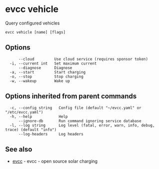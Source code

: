 # evcc vehicle

Query configured vehicles

```
evcc vehicle [name] [flags]
```

## Options

```
      --cloud         Use cloud service (requires sponsor token)
  -i, --current int   Set maximum current
      --diagnose      Diagnose
  -a, --start         Start charging
  -o, --stop          Stop charging
  -w, --wakeup        Wake up
```

## Options inherited from parent commands

```
  -c, --config string   Config file (default "~/evcc.yaml" or "/etc/evcc.yaml")
  -h, --help            Help
      --ignore-db       Run command ignoring service database
  -l, --log string      Log level (fatal, error, warn, info, debug, trace) (default "info")
      --log-headers     Log headers
```

## See also

* [evcc](evcc.md)	 - evcc - open source solar charging


